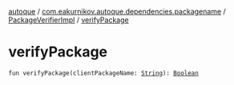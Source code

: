[autoque](../../index.md) / [com.eakurnikov.autoque.dependencies.packagename](../index.md) / [PackageVerifierImpl](index.md) / [verifyPackage](./verify-package.md)

# verifyPackage

`fun verifyPackage(clientPackageName: `[`String`](https://kotlinlang.org/api/latest/jvm/stdlib/kotlin/-string/index.html)`): `[`Boolean`](https://kotlinlang.org/api/latest/jvm/stdlib/kotlin/-boolean/index.html)